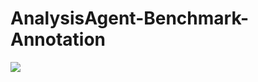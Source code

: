 # AnalysisAgent-Benchmark-Annotation

[![](http://img.youtube.com/vi/XkaSKPQbSZ8/0.jpg)](https://www.youtube.com/watch?v=XkaSKPQbSZ8)
